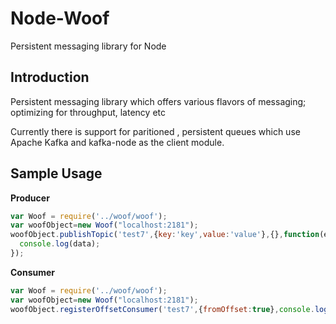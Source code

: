 # Node-Woof
Persistent messaging library for Node

## Introduction
Persistent messaging library which offers various flavors of messaging; optimizing for throughput, latency etc

Currently there is support for paritioned , persistent queues which use Apache Kafka and kafka-node as the client module.


## Sample Usage

**Producer**
```javascript
var Woof = require('../woof/woof');
var woofObject=new Woof("localhost:2181");
woofObject.publishTopic('test7',{key:'key',value:'value'},{},function(err,data){
  console.log(data);
});

```
**Consumer**
```javascript
var Woof = require('../woof/woof');
var woofObject=new Woof("localhost:2181");
woofObject.registerOffsetConsumer('test7',{fromOffset:true},console.log);
